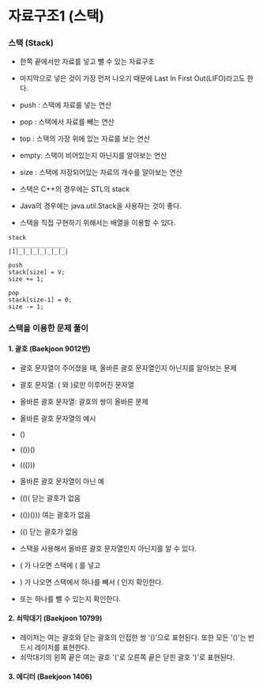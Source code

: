 # 자료구조1 (스택)

### 스택 (Stack)

- 한쪽 끝에서만 자료를 넣고 뺄 수 있는 자료구조

- 마지막으로 넣은 것이 가장 먼저 나오기 때문에 Last In First Out(LIFO)라고도 한다.

- push : 스택에 자료를 넣는 연산

- pop : 스택에서 자료를 빼는 연산

- top : 스택의 가장 위에 있는 자료를 보는 연산 

- empty: 스택이 비어있는지 아닌지를 알아보는 연산

- size : 스택에 저장되어있는 자료의 개수를 알아보는 연산 

- 스택은 C++의 경우에는 STL의 stack

- Java의 경우에는 java.util.Stack을 사용하는 것이 좋다.

- 스택을 직접 구현하기 위해서는 배열을 이용할 수 있다.

```
stack
 _______________
|1|_|_|_|_|_|_|_|

push 
stack[size] = V;
size += 1;

pop
stack[size-1] = 0;
size -= 1;
```



### 스택을 이용한 문제 풀이

#### 1. 괄호 (Baekjoon 9012번)
 - 괄호 문자열이 주어졌을 때, 올바른 괄호 문자열인지 아닌지를 알아보는 문제
 - 괄호 문자열: ( 와 )로만 이루어진 문자열
 - 올바른 괄호 문자열: 괄호의 쌍이 올바른 문제 

 - 올바른 괄호 문자열의 예시
 - ()
 - (())()
 - ((()))
 
 - 올바른 괄호 문자열이 아닌 예
 - (()(         닫는 괄호가 없음  
 - (())()))     여는 괄호가 없음
 - (()          닫는 괄호가 없음 
 
 - 스택을 사용해서 올바른 괄호 문자열인지 아닌지를 알 수 있다.
 - ( 가 나오면 스택에 ( 를 넣고
 - ) 가 나오면 스택에서 하나를 빼서 ( 인지 확인한다.
 - 또는 하나를 뺄 수 있는지 확인한다. 
 


#### 2. 쇠막대기 (Baekjoon 10799)
- 레이저는 여는 괄호와 닫는 괄호의 인접한 쌍 '()'으로 표현된다.
또한 모든 '()'는 반드시 레이저를 표현한다.
- 쇠막대기의 왼쪽 끝은 여는 괄호 '('로 오른쪽 끝은 닫힌 괄호 ')'로 표현된다.


#### 3. 에디터 (Baekjoon 1406)
